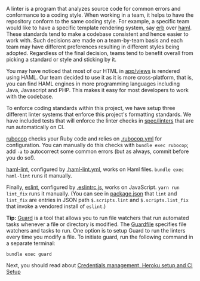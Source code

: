 A linter is a program that analyzes source code for common errors and conformance to a coding style.
When working in a team, it helps to have the repository conform to the same coding style.
For example, a specific team would like to have a specific template rendering system, say [erb](https://apidock.com/ruby/ERB) over [haml](http://haml.info/tutorial.html).
These standards tend to make a codebase consistent and hence easier to work with. 
Such decisions are made on a team-by-team basis and each team may have different preferences resulting in different styles being adopted.
Regardless of the final decision, teams tend to benefit overall from picking a standard or style and sticking by it.


You may have noticed that most of our HTML in [app/views](../app/views) is rendered using HAML. Our team decided to use it as it is more cross-platform,
that is, you can find HAML engines in more programming languages including Java, Javascript and PHP. This makes it easy for most developers to work with the codebase.


To enforce coding standards within this project, we have setup three
different linter systems that enforce this project's formatting
standards.  We have included tests that will enforce the linter checks
in [spec/linters](../spec/linters) that are run automatically on CI.


[rubocop](https://github.com/rubocop-hq/rubocop) checks your
Ruby code and relies on [.rubocop.yml](../.rubocop.yml) for configuration.
You can manually do this checks with `bundle exec rubocop`; add `-a` to autocorrect some
common errors (but as always, commit before you do so!).

[haml-lint](https://github.com/sds/haml-lint), configured by
[.haml-lint.yml](../.haml-lint.yml), works on Haml files.
`bundle exec haml-lint` runs it manually.

Finally,
[eslint](https://eslint.org/), configured by
[.eslintrc.js](../.eslintrc.js), works on JavaScript.
`yarn run lint_fix` runs it manually.  (You can see in
[package.json](../package.json) that `lint` and `lint_fix` are entries
in JSON path `$.scripts.lint` and `$.scripts.lint_fix` that invoke a
vendored install of `eslint`.) 


**Tip:**
[Guard](https://github.com/guard/guard) is a tool that allows you to run file watchers that run automated tasks whenever a file or directory is modified.
The [Guardfile](../Guardfile) specifies file watchers and tasks to
run. 
One option is to setup Guard to run the linters every time you modify
a file.
To initiate guard, run the following command in a separate terminal:
```shell script
bundle exec guard
```

Next, you should read about [Credentials management, Heroku setup and CI Setup](credentials-heroku-and-ci.md)
